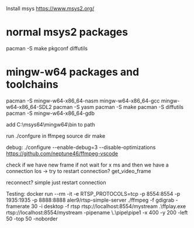 


Install msys https://www.msys2.org/

# normal msys2 packages
pacman -S make pkgconf diffutils

# mingw-w64 packages and toolchains
pacman -S mingw-w64-x86_64-nasm mingw-w64-x86_64-gcc mingw-w64-x86_64-SDL2
pacman -S yasm
pacman -S make
pacman -S diffutils
pacman -S mingw-w64-x86_64-gdb


add C:\msys64\mingw64\bin to path

run ./confgure in ffmpeg source dir
make



debug:  ./configure --enable-debug=3 --disable-optimizations
https://github.com/neptune46/ffmpeg-vscode



check if we have new frame if not wait for x ms and then we have a connection los -> try to restart connection?
get_video_frame

reconnect? simple just restart connection


Testing:
docker run --rm -it -e RTSP_PROTOCOLS=tcp -p 8554:8554 -p 1935:1935 -p 8888:8888 aler9/rtsp-simple-server
./ffmpeg -f gdigrab -framerate 30 -i desktop -f rtsp rtsp://localhost:8554/mystream
.\ffplay.exe rtsp://localhost:8554/mystream -pipename \\.\\pipe\\pipe1 -x 400 -y 200 -left 50 -top 50 -noborder